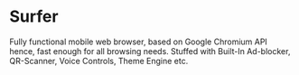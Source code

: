 # Surfer
Fully functional mobile web browser, based on Google Chromium API hence, fast enough for all browsing needs. Stuffed with Built-In Ad-blocker, QR-Scanner, Voice Controls, Theme Engine etc.
